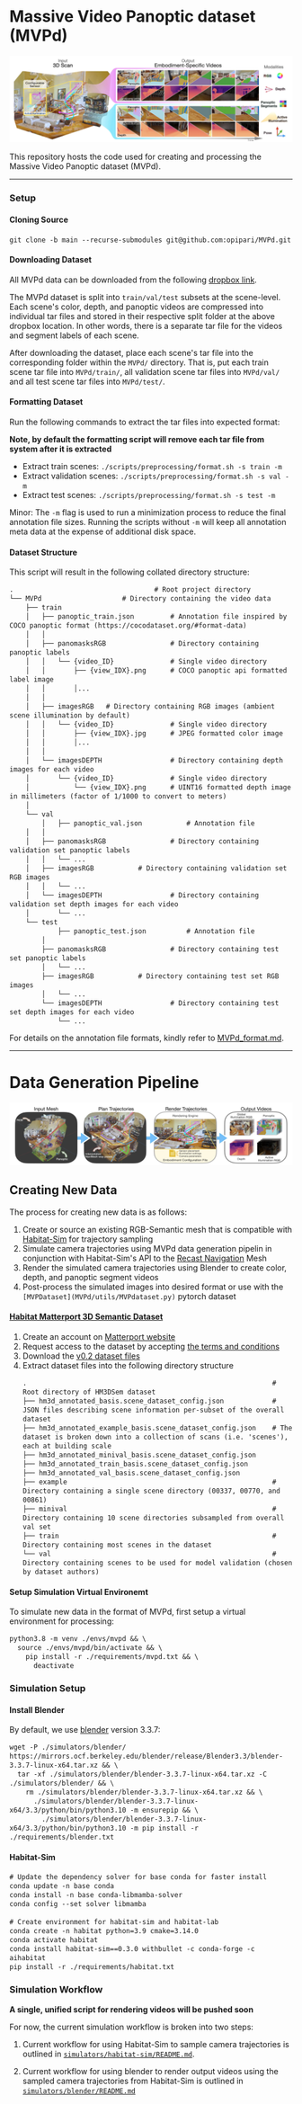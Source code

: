 # Massive Video Panoptic dataset (MVPd)


![](assets/teaser.webp)

This repository hosts the code used for creating and processing the Massive Video Panoptic dataset (MVPd).

---

### Setup

#### Cloning Source

```
git clone -b main --recurse-submodules git@github.com:opipari/MVPd.git
```

#### Downloading Dataset

All MVPd data can be downloaded from the following [dropbox link](https://www.dropbox.com/scl/fo/684rsez9g9z7jwsy3dy3g/AMkJr5h1DyPJt6tZpY1vxDo?rlkey=h46o93asvsd5eexpwc5iwelwq&e=1&st=381rd84e&dl=0).

The MVPd dataset is split into `train/val/test` subsets at the scene-level. Each scene's color, depth, and panoptic videos are compressed into individual tar files and stored in their respective split folder at the above dropbox location. In other words, there is a separate tar file for the videos and segment labels of each scene.

After downloading the dataset, place each scene's tar file into the corresponding folder within the `MVPd/` directory. That is, put each train scene tar file into `MVPd/train/`, all validation scene tar files into `MVPd/val/` and all test scene tar files into `MVPd/test/`.

#### Formatting Dataset

Run the following commands to extract the tar files into expected format:

**Note, by default the formatting script will remove each tar file from system after it is extracted**

- Extract train scenes: `./scripts/preprocessing/format.sh -s train -m` 
- Extract validation scenes: `./scripts/preprocessing/format.sh -s val -m` 
- Extract test scenes: `./scripts/preprocessing/format.sh -s test -m` 

Minor: The `-m` flag is used to run a minimization process to reduce the final annotation file sizes. Running the scripts without `-m` will keep all annotation meta data at the expense of additional disk space.

#### Dataset Structure

This script will result in the following collated directory structure:

```
.                         			# Root project directory
└── MVPd					# Directory containing the video data
	├── train
	│   ├── panoptic_train.json      	# Annotation file inspired by COCO panoptic format (https://cocodataset.org/#format-data)
	│   │
	│   ├── panomasksRGB              	# Directory containing panoptic labels
	│   │   └── {video_ID}            	# Single video directory
	│   │       ├── {view_IDX}.png    	# COCO panoptic api formatted label image
	│   │       │...
	│   │
	│   ├── imagesRGB  	# Directory containing RGB images (ambient scene illumination by default)
	│   │   └── {video_ID}            	# Single video directory
	│   │       ├── {view_IDX}.jpg    	# JPEG formatted color image
	│   │       │...
	│   │
	│   └── imagesDEPTH               	# Directory containing depth images for each video
	│       └── {video_ID}            	# Single video directory
	│           └── {view_IDX}.png    	# UINT16 formatted depth image in millimeters (factor of 1/1000 to convert to meters)
	│
	└── val
        │   ├── panoptic_val.json         	# Annotation file
	│   │
	│   ├── panomasksRGB              	# Directory containing validation set panoptic labels
	│   │   └── ...
	│   ├── imagesRGB  			# Directory containing validation set RGB images
	│   │   └── ...
	│   └── imagesDEPTH               	# Directory containing validation set depth images for each video
	│       └── ...
	└── test
            ├── panoptic_test.json         	# Annotation file
	    │
	    ├── panomasksRGB              	# Directory containing test set panoptic labels
	    │   └── ...
	    ├── imagesRGB  			# Directory containing test set RGB images
	    │   └── ...
	    └── imagesDEPTH               	# Directory containing test set depth images for each video
	        └── ...
```

For details on the annotation file formats, kindly refer to [MVPd_format.md](MVPd_format.md).

<hr>


# Data Generation Pipeline


![](assets/pipeline.webp)

## Creating New Data

The process for creating new data is as follows:

1. Create or source an existing RGB-Semantic mesh that is compatible with [Habitat-Sim](https://github.com/facebookresearch/habitat-sim) for trajectory sampling
2. Simulate camera trajectories using MVPd data generation pipelin in conjunction with Habitat-Sim's API to the [Recast Navigation](https://github.com/recastnavigation/recastnavigation) Mesh
3. Render the simulated camera trajectories using Blender to create color, depth, and panoptic segment videos
4. Post-process the simulated images into desired format or use with the `[MVPDataset](MVPd/utils/MVPdataset.py)` pytorch dataset


#### [Habitat Matterport 3D Semantic Dataset](https://aihabitat.org/datasets/hm3d-semantics/)

1. Create an account on [Matterport website](https://buy.matterport.com/free-account-register?_ga=2.183460966.1764739312.1687379653-577208820.1687379653)
2. Request access to the dataset by accepting [the terms and conditions](https://matterport.com/matterport-end-user-license-agreement-academic-use-model-data)
3. Download the [v0.2 dataset files](https://github.com/matterport/habitat-matterport-3dresearch#-downloading-hm3d-v02)
4. Extract dataset files into the following directory structure
    ```
    .                                                             # Root directory of HM3DSem dataset
    ├── hm3d_annotated_basis.scene_dataset_config.json            # JSON files describing scene information per-subset of the overall dataset
    ├── hm3d_annotated_example_basis.scene_dataset_config.json    # The dataset is broken down into a collection of scans (i.e. 'scenes'), each at building scale
    ├── hm3d_annotated_minival_basis.scene_dataset_config.json
    ├── hm3d_annotated_train_basis.scene_dataset_config.json
    ├── hm3d_annotated_val_basis.scene_dataset_config.json
    ├── example                                                   # Directory containing a single scene directory (00337, 00770, and 00861)
    ├── minival                                                   # Directory containing 10 scene directories subsampled from overall val set
    ├── train                                                     # Directory containing most scenes in the dataset
    └── val                                                       # Directory containing scenes to be used for model validation (chosen by dataset authors)
    ```


#### Setup Simulation Virtual Environemt

To simulate new data in the format of MVPd, first setup a virtual environment for processing:

```
python3.8 -m venv ./envs/mvpd && \
  source ./envs/mvpd/bin/activate && \
    pip install -r ./requirements/mvpd.txt && \
      deactivate
```


### Simulation Setup

#### Install Blender

By default, we use [blender](https://www.blender.org/) version 3.3.7:

```
wget -P ./simulators/blender/ https://mirrors.ocf.berkeley.edu/blender/release/Blender3.3/blender-3.3.7-linux-x64.tar.xz && \
  tar -xf ./simulators/blender/blender-3.3.7-linux-x64.tar.xz -C ./simulators/blender/ && \
    rm ./simulators/blender/blender-3.3.7-linux-x64.tar.xz && \
      ./simulators/blender/blender-3.3.7-linux-x64/3.3/python/bin/python3.10 -m ensurepip && \
        ./simulators/blender/blender-3.3.7-linux-x64/3.3/python/bin/python3.10 -m pip install -r ./requirements/blender.txt
```

#### Habitat-Sim


```
# Update the dependency solver for base conda for faster install
conda update -n base conda
conda install -n base conda-libmamba-solver
conda config --set solver libmamba

# Create environment for habitat-sim and habitat-lab
conda create -n habitat python=3.9 cmake=3.14.0
conda activate habitat
conda install habitat-sim==0.3.0 withbullet -c conda-forge -c aihabitat
pip install -r ./requirements/habitat.txt
```


### Simulation Workflow

**A single, unified script for rendering videos will be pushed soon**

For now, the current simulation workflow is broken into two steps:

1. Current workflow for using Habitat-Sim to sample camera trajectories is outlined in [`simulators/habitat-sim/README.md`](simulators/habitat-sim/README.md).

2. Current workflow for using blender to render output videos using the sampled camera trajectories from Habitat-Sim is outlined in [`simulators/blender/README.md`](simulators/blender/README.md)


